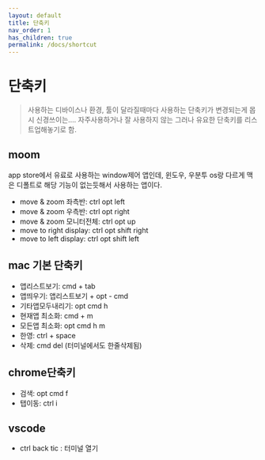 ```yaml
---
layout: default
title: 단축키
nav_order: 1
has_children: true
permalink: /docs/shortcut
---
```


# 단축키

>사용하는 디바이스나 환경, 툴이 달라질때마다 사용하는 단축키가 변경되는게 몹시 신경쓰이는.... 자주사용하거나 잘 사용하지 않는 그러나 유요한 단축키를 리스트업해놓기로 함.

## moom
app store에서 유료로 사용하는 window제어 앱인데, 윈도우, 우분투 os랑 다르게 맥은 디폴트로 해당 기능이 없는듯해서 사용하는 앱이다.

- move & zoom 좌측반: ctrl opt left
- move & zoom 우측반: ctrl opt right
- move & zoom 모니터전체: ctrl opt up
- move to right display: ctrl opt shift right
- move to left display: ctrl opt shift left

## mac 기본 단축키

- 앱리스트보기: cmd + tab
- 앱띄우기: 앱리스트보기 + opt - cmd
- 기타앱모두내리기: opt cmd h
- 현재앱 최소화: cmd + m
- 모든앱 최소화: opt cmd h m
- 한영: ctrl + space
- 삭제: cmd del (터미널에서도 한줄삭제됨)

## chrome단축키

- 검색: opt cmd f
- 탭이동: ctrl i

## vscode
- ctrl back tic : 터미널 열기